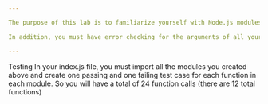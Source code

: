 ```yaml
---

The purpose of this lab is to familiarize yourself with Node.js modules and further your understanding of JavaScript syntax.

In addition, you must have error checking for the arguments of all your functions. If an argument fails error checking, you should throw a string describing which argument was wrong, and what went wrong. You can read more about error handling on the MDN (Links to an external site.).

---
```



Testing
In your index.js file, you must import all the modules you created above and create one passing and one failing test case for each function in each module. So you will have a total of 24 function calls (there are 12 total functions)

